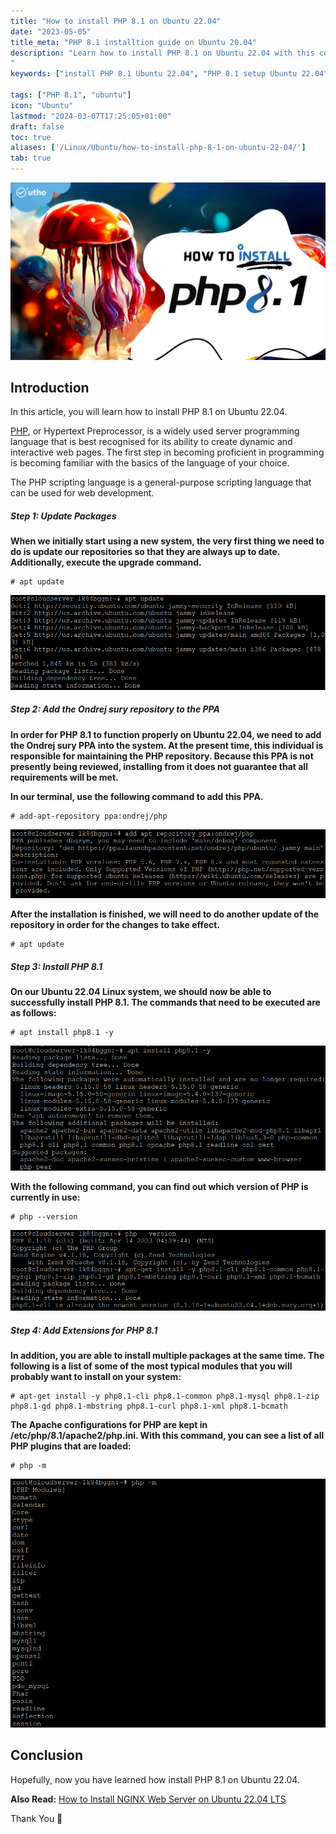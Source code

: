 ```yaml
---
title: "How to install PHP 8.1 on Ubuntu 22.04"
date: "2023-05-05"
title_meta: "PHP 8.1 installtion guide on Ubuntu 20.04"
description: "Learn how to install PHP 8.1 on Ubuntu 22.04 with this comprehensive guide. Follow these step-by-step instructions to set up PHP 8.1, a widely used scripting language for web development, on your Ubuntu 22.04 system.
"
keywords: ["install PHP 8.1 Ubuntu 22.04", "PHP 8.1 setup Ubuntu 22.04", "Ubuntu 22.04 PHP 8.1 installation guide", "web development Ubuntu", "Ubuntu PHP tutorial", "PHP installation steps Ubuntu 22.04", "PHP development Ubuntu", "PHP 8.1 Ubuntu 22.04 instructions"]

tags: ["PHP 8.1", "ubuntu"]
icon: "Ubuntu"
lastmod: "2024-03-07T17:25:05+01:00"
draft: false
toc: true
aliases: ['/Linux/Ubuntu/how-to-install-php-8-1-on-ubuntu-22-04/']
tab: true
---
```


![How to install PHP 8.1 on Ubuntu 22.04](images/How-to-install-PHP-8.1-on-Ubuntu-22.04-1024x576.png)

## Introduction

In this article, you will learn how to install PHP 8.1 on Ubuntu 22.04.

[PHP](https://en.wikipedia.org/wiki/PHP), or Hypertext Preprocessor, is a widely used server programming language that is best recognised for its ability to create dynamic and interactive web pages. The first step in becoming proficient in programming is becoming familiar with the basics of the language of your choice.

The PHP scripting language is a general-purpose scripting language that can be used for web development.

##### Step 1: Update Packages

**When we initially start using a new system, the very first thing we need to do is update our repositories so that they are always up to date. Additionally, execute the upgrade command.**

```
# apt update

```

![update](images/image-998.png)

##### Step 2: Add the Ondrej sury repository to the PPA

**In order for PHP 8.1 to function properly on Ubuntu 22.04, we need to add the Ondrej sury PPA into the system. At the present time, this individual is responsible for maintaining the PHP repository. Because this PPA is not presently being reviewed, installing from it does not guarantee that all requirements will be met.**

**In our terminal, use the following command to add this PPA.**

```
# add-apt-repository ppa:ondrej/php

```

![add repo](images/image-999.png)

**After the installation is finished, we will need to do another update of the repository in order for the changes to take effect.**

```
# apt update

```

##### Step 3: Install PHP 8.1

**On our Ubuntu 22.04 Linux system, we should now be able to successfully install PHP 8.1. The commands that need to be executed are as follows:**

```
# apt install php8.1 -y

```

![How to install PHP 8.1 on Ubuntu 22.04](images/image-1036.png)

**With the following command, you can find out which version of PHP is currently in use:**

```
# php --version

```

![How to install PHP 8.1 on Ubuntu 22.04](images/image-1037.png)

##### Step 4: Add Extensions for PHP 8.1

**In addition, you are able to install multiple packages at the same time. The following is a list of some of the most typical modules that you will probably want to install on your system:**

```
# apt-get install -y php8.1-cli php8.1-common php8.1-mysql php8.1-zip php8.1-gd php8.1-mbstring php8.1-curl php8.1-xml php8.1-bcmath

```

**The Apache configurations for PHP are kept in /etc/php/8.1/apache2/php.ini. With this command, you can see a list of all PHP plugins that are loaded:**

```
# php -m

```

![How to install PHP 8.1 on Ubuntu 22.04](images/image-1038.png)

## Conclusion

Hopefully, now you have learned how install PHP 8.1 on Ubuntu 22.04.

**Also Read:** [How to Install NGINX Web Server on Ubuntu 22.04 LTS](https://utho.com/docs/tutorial/how-to-install-nginx-web-server-on-ubuntu-22-04-lts/)

Thank You 🙂

